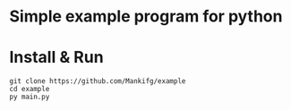 # Simple example program for python

# Install & Run
```
git clone https://github.com/Mankifg/example
cd example
py main.py
```